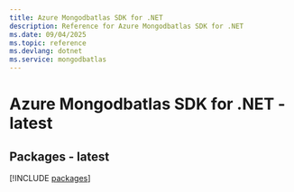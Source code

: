 ```yaml
---
title: Azure Mongodbatlas SDK for .NET
description: Reference for Azure Mongodbatlas SDK for .NET
ms.date: 09/04/2025
ms.topic: reference
ms.devlang: dotnet
ms.service: mongodbatlas
---
```

# Azure Mongodbatlas SDK for .NET - latest
## Packages - latest
[!INCLUDE [packages](mongodbatlas-index.md)]